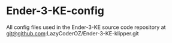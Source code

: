 # Ender-3-KE-config
All config files used in the Ender-3-KE source code repository at git@github.com:LazyCoderOZ/Ender-3-KE-klipper.git
